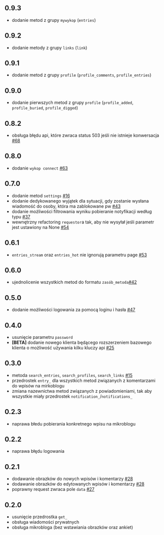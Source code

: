 ## 0.9.3

* dodanie metod z grupy `mywykop` (`entries`)

## 0.9.2

* dodanie metody z grupy `links` (`link`)

## 0.9.1

* dodanie metod z grupy `profile` (`profile_comments`, `profile_entries`)

## 0.9.0

* dodanie pierwszych metod z grupy `profile` (`profile_added`, `profile_buried`, `profile_digged`)

## 0.8.2

* obsługa błędu api, które zwraca status 503 jeśli nie istnieje konwersacja [#68](https://github.com/krasnoludkolo/wykop-sdk-reborn/issues/68)


## 0.8.0

* dodanie `wykop connect` [#63](https://github.com/krasnoludkolo/wykop-sdk-reborn/issues/63)

## 0.7.0

* dodanie metod `settings` [#16](https://github.com/krasnoludkolo/wykop-sdk-reborn/issues/16)
* dodanie dedykowanego wyjątek dla sytuacji, gdy zostanie wysłana wiadomość do osoby, która ma zablokowane pw [#43](https://github.com/krasnoludkolo/wykop-sdk-reborn/issues/43)
* dodanie możliwości filtrowania wyniku pobieranie notyfikacji według typu [#37](https://github.com/krasnoludkolo/wykop-sdk-reborn/issues/37)
* wewnętrzny refactoring `requestor`a tak, aby nie wysyłał jeśli parametr jest ustawiony na None [#54](https://github.com/krasnoludkolo/wykop-sdk-reborn/issues/54)

## 0.6.1

* `entries_stream` oraz `entries_hot` nie ignorują parametru page [#53](https://github.com/krasnoludkolo/wykop-sdk-reborn/issues/53)


## 0.6.0

* ujednolicenie wszystkich metod do formatu `zasób_metoda`[#42](https://github.com/krasnoludkolo/wykop-sdk-reborn/issues/42)

## 0.5.0

* dodanie możliwości logowania za pomocą loginu i hasła [#47](https://github.com/krasnoludkolo/wykop-sdk-reborn/issues/47)

## 0.4.0

* usunięcie parametru `password` 
* **[BETA]** dodanie nowego klienta będącego rozszerzeniem bazowego klienta o możliwość używania kilku kluczy api
  [#25](https://github.com/krasnoludkolo/wykop-sdk-reborn/issues/25)

## 0.3.0

* metoda `search_entries`, `search_profiles`, `search_links` [#15](https://github.com/krasnoludkolo/wykop-sdk-reborn/issues/15)
* przedrostek `entry_` dla wszystkich metod związanych z komentarzami do wpisów na mirkoblogu
* zmiana nazewnictwa metod związanych z powiadomieniami, tak aby wszystkie miały przedrostek `notification_`/`notifications_`

## 0.2.3

* naprawa błedu pobierania konkretnego wpisu na mikroblogu

## 0.2.2

* naprawa błędu logowania

## 0.2.1

* dodawanie obrazków do nowych wpisów i komentarzy [#28](https://github.com/krasnoludkolo/wykop-sdk-reborn/issues/28)
* dodawanie obrazków do edytowanych wpisów i komentarzy [#28](https://github.com/krasnoludkolo/wykop-sdk-reborn/issues/28)
* poprawny request zwraca pole `data` [#27](https://github.com/krasnoludkolo/wykop-sdk-reborn/issues/27)

## 0.2.0

* usunięcie przedrostka `get_`
* obsługa wiadomości prywatnych
* obsługa mikrobloga (bez wstawiania obrazków oraz ankiet)
